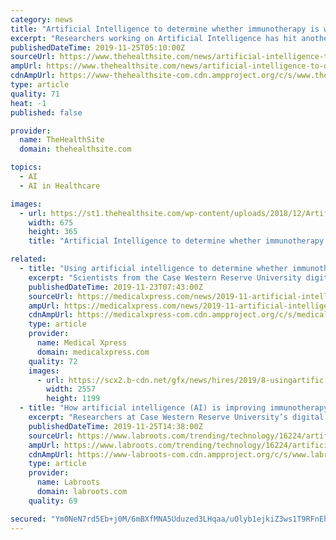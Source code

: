 ```yaml
---
category: news
title: "Artificial Intelligence to determine whether immunotherapy is working or not"
excerpt: "Researchers working on Artificial Intelligence has hit another milestone as they have ... lab would help oncologists know which patients would actually benefit from the therapy, and who would not. “Even though immunotherapy has changed the entire ..."
publishedDateTime: 2019-11-25T05:10:00Z
sourceUrl: https://www.thehealthsite.com/news/artificial-intelligence-to-determine-whether-immunotherapy-is-working-or-not-714476/
ampUrl: https://www.thehealthsite.com/news/artificial-intelligence-to-determine-whether-immunotherapy-is-working-or-not-714476/amp/
cdnAmpUrl: https://www-thehealthsite-com.cdn.ampproject.org/c/s/www.thehealthsite.com/news/artificial-intelligence-to-determine-whether-immunotherapy-is-working-or-not-714476/amp/
type: article
quality: 71
heat: -1
published: false

provider:
  name: TheHealthSite
  domain: thehealthsite.com

topics:
  - AI
  - AI in Healthcare

images:
  - url: https://st1.thehealthsite.com/wp-content/uploads/2018/12/Artificial-intelligence.jpg
    width: 675
    height: 365
    title: "Artificial Intelligence to determine whether immunotherapy is working or not"

related:
  - title: "Using artificial intelligence to determine whether immunotherapy is working"
    excerpt: "Scientists from the Case Western Reserve University digital imaging lab, already pioneering the use of Artificial Intelligence (AI ... know which patients would actually benefit from the therapy, and who would not. \"Even though immunotherapy has changed ..."
    publishedDateTime: 2019-11-23T07:43:00Z
    sourceUrl: https://medicalxpress.com/news/2019-11-artificial-intelligence-immunotherapy.html
    ampUrl: https://medicalxpress.com/news/2019-11-artificial-intelligence-immunotherapy.amp
    cdnAmpUrl: https://medicalxpress-com.cdn.ampproject.org/c/s/medicalxpress.com/news/2019-11-artificial-intelligence-immunotherapy.amp
    type: article
    provider:
      name: Medical Xpress
      domain: medicalxpress.com
    quality: 72
    images:
      - url: https://scx2.b-cdn.net/gfx/news/hires/2019/8-usingartific.jpg
        width: 2557
        height: 1199
  - title: "How artificial intelligence (AI) is improving immunotherapy"
    excerpt: "Researchers at Case Western Reserve University’s digital imaging lab are pioneering the use of Artificial Intelligence (AI ... patterns before and after initiation of checkpoint inhibitor therapy. (Caption and Image Credit via Case Western University ..."
    publishedDateTime: 2019-11-25T14:38:00Z
    sourceUrl: https://www.labroots.com/trending/technology/16224/artificial-intelligence-ai-improving-immunotherapy
    ampUrl: https://www.labroots.com/trending/technology/16224/artificial-intelligence-ai-improving-immunotherapy/amp
    cdnAmpUrl: https://www-labroots-com.cdn.ampproject.org/c/s/www.labroots.com/trending/technology/16224/artificial-intelligence-ai-improving-immunotherapy/amp
    type: article
    provider:
      name: Labroots
      domain: labroots.com
    quality: 69

secured: "Ym0NeN7rd5Eb+j0M/6mBXfMNA5Uduzed3LHqaa/uOlyb1ejkiZ3ws1T9RFnEhPeBENDCewVNpug3lAMoXnZJoe6nb6vlQ3bLqNLPL2VcAjK1argFF7lADZJHSz+e/uVb1f+0ix5b2sveUF79tf195TGk6ZNSLe9K5t71cEJrxreclvAdGmrKtfV7PGktGeXAbeeYCvxlrtVKuticKoMi1UQOVo2m8nNdW9TM0qgVd7aDhCBIyHHkCI5cw7cNU3oKntlmsKZ7QJM9NOM+RaM+Ag==;3P+mz2kiERvEYq38amo3Kg=="
---
```


